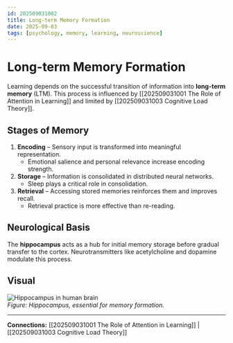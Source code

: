 ```yaml
---
id: 202509031002
title: Long-term Memory Formation
date: 2025-09-03
tags: [psychology, memory, learning, neuroscience]
---
```


# Long-term Memory Formation

Learning depends on the successful transition of information into **long-term memory** (LTM). This process is influenced by [[202509031001 The Role of Attention in Learning]] and limited by [[202509031003 Cognitive Load Theory]].

## Stages of Memory
1. **Encoding** – Sensory input is transformed into meaningful representation.  
   - Emotional salience and personal relevance increase encoding strength.  
2. **Storage** – Information is consolidated in distributed neural networks.  
   - Sleep plays a critical role in consolidation.  
3. **Retrieval** – Accessing stored memories reinforces them and improves recall.  
   - Retrieval practice is more effective than re-reading.

## Neurological Basis
The **hippocampus** acts as a hub for initial memory storage before gradual transfer to the cortex. Neurotransmitters like acetylcholine and dopamine modulate this process.

## Visual
![Hippocampus in human brain](https://upload.wikimedia.org/wikipedia/commons/3/36/Hippocampus.png)  
*Figure: Hippocampus, essential for memory formation.*

---

**Connections:** [[202509031001 The Role of Attention in Learning]] | [[202509031003 Cognitive Load Theory]]
